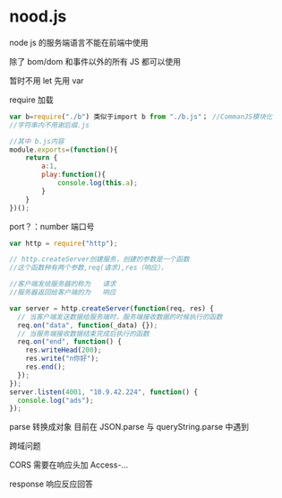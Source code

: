 # nood.js

node js 的服务端语言不能在前端中使用

除了 bom/dom 和事件以外的所有 JS 都可以使用

暂时不用 let 先用 var

require 加载

```js
var b=require("./b") 类似于import b from "./b.js"； //CommanJS模块化
//字符串内不用谢后缀.js

//其中 b.js内容
module.exports=(function(){
    return {
        a:1,
        play:function(){
            console.log(this.a);
        }
    }
})();


```

port？：number 端口号

```js
var http = require("http");

// http.createServer创建服务，创建的参数是一个函数
//这个函数种有两个参数,req(请求),res（响应），

//客户端发给服务器的称为   请求
//服务器返回给客户端的为   响应

var server = http.createServer(function(req, res) {
  // 当客户端发送数据给服务端时，服务端接收数据的时候执行的函数
  req.on("data", function(_data) {});
  // 当服务端接收数据结束完成后执行的函数
  req.on("end", function() {
    res.writeHead(200);
    res.write("n你好");
    res.end();
  });
});
server.listen(4001, "10.9.42.224", function() {
  console.log("ads");
});
```

parse 转换成对象 目前在 JSON.parse 与 queryString.parse 中遇到

跨域问题

CORS 需要在响应头加 Access-...

response 响应反应回答
